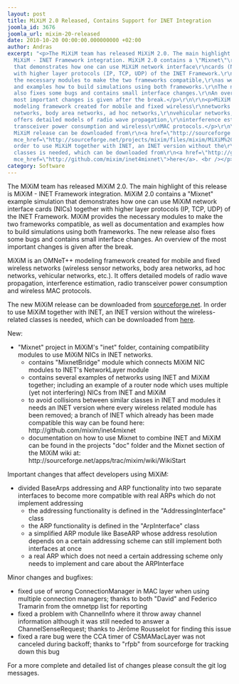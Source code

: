 ```yaml
---
layout: post
title: MiXiM 2.0 Released, Contains Support for INET Integration
joomla_id: 3676
joomla_url: mixim-20-released
date: 2010-10-20 00:00:00.000000000 +02:00
author: Andras
excerpt: "<p>The MiXiM team has released MiXiM 2.0. The main highlight of this release\r\nis
  MiXiM - INET Framework integration. MiXiM 2.0 contains a \"Mixnet\"\r\nexample simulation
  that demonstrates how one can use MiXiM network interface\r\ncards (NICs) together
  with higher layer protocols (IP, TCP, UDP) of the INET Framework.\r\nMiXiM provides
  the necessary modules to make the two frameworks compatible,\r\nas well as documentation
  and examples how to build simulations using both frameworks.\r\nThe new release
  also fixes some bugs and contains small interface changes.\r\nAn overview of the
  most important changes is given after the break.</p>\r\n\r\n<p>MiXiM is an OMNeT++
  modeling framework created for mobile and fixed wireless\r\nnetworks (wireless sensor
  networks, body area networks, ad hoc networks,\r\nvehicular networks, etc.). It
  offers detailed models of radio wave propagation,\r\ninterference estimation, radio
  transceiver power consumption and wireless\r\nMAC protocols.</p>\r\n\r\n<p>The new
  MiXiM release can be downloaded from\r\n<a href=\"http://sourceforge.net/projects/mixim/files/mixim/MiXiM%202.0/MiXiM-2.0.tar.gz/download\"
  mce_href=\"http://sourceforge.net/projects/mixim/files/mixim/MiXiM%202.0/MiXiM-2.0.tar.gz/download\">sourceforge.net</a>.\r\nIn
  order to use MiXiM together with INET, an INET version without the\r\nwireless-related
  classes is needed, which can be downloaded from\r\n<a href=\"http://github.com/mixim/inet4mixnet\"
  mce_href=\"http://github.com/mixim/inet4mixnet\">here</a>. <br /></p><p></p>"
category: Software
---
```

<p>The MiXiM team has released MiXiM 2.0. The main highlight of this release
is MiXiM - INET Framework integration. MiXiM 2.0 contains a "Mixnet"
example simulation that demonstrates how one can use MiXiM network interface
cards (NICs) together with higher layer protocols (IP, TCP, UDP) of the INET Framework.
MiXiM provides the necessary modules to make the two frameworks compatible,
as well as documentation and examples how to build simulations using both frameworks.
The new release also fixes some bugs and contains small interface changes.
An overview of the most important changes is given after the break.</p>

<p>MiXiM is an OMNeT++ modeling framework created for mobile and fixed wireless
networks (wireless sensor networks, body area networks, ad hoc networks,
vehicular networks, etc.). It offers detailed models of radio wave propagation,
interference estimation, radio transceiver power consumption and wireless
MAC protocols.</p>

<p>The new MiXiM release can be downloaded from
<a href="http://sourceforge.net/projects/mixim/files/mixim/MiXiM%202.0/MiXiM-2.0.tar.gz/download" mce_href="http://sourceforge.net/projects/mixim/files/mixim/MiXiM%202.0/MiXiM-2.0.tar.gz/download">sourceforge.net</a>.
In order to use MiXiM together with INET, an INET version without the
wireless-related classes is needed, which can be downloaded from
<a href="http://github.com/mixim/inet4mixnet" mce_href="http://github.com/mixim/inet4mixnet">here</a>. <br /></p><p></p>New:<p></p>

<ul>
<li>"Mixnet" project in MiXiM's "inet" folder, containing compatibility modules to
use MiXiM NICs in INET networks.
  <ul>
    <li>contains "MixnetBridge" module which connects MiXiM NIC modules to INET's
    NetworkLayer module
    </li><li>contains several examples of networks using INET and MiXiM together;
    including an example of a router node which uses multiple (yet not
    interfering) NICs from INET and MiXiM
    </li><li>to avoid collisions between similar classes in INET and modules it needs an
    INET version where every wireless related module has been removed; a branch
    of INET which already has been made compatible this way can be found here:
    http://github.com/mixim/inet4mixnet
    </li><li>documentation on how to use Mixnet to combine INET and MiXiM can be found in
    the projects "doc" folder and the Mixnet section of the MiXiM wiki at:
    http://sourceforge.net/apps/trac/mixim/wiki/WikiStart
  </li></ul>
</li></ul>

<p>Important changes that affect developers using MiXiM:</p>

<ul>
<li>divided BaseArps addressing and ARP functionality into two separate
interfaces to become more compatible with real ARPs which do not implement
addressing
  <ul>
    <li>the addressing functionality is defined in the "AddressingInterface" class
    </li><li>the ARP functionality is defined in the "ArpInterface" class
    </li><li>a simplified ARP module like BaseARP whose address resolution depends on a
    certain addressing scheme can still implement both interfaces at once
    </li><li>a real ARP which does not need a certain addressing scheme only needs to
    implement and care about the ARPInterface
  </li></ul>
</li></ul>

<p>Minor changes and bugfixes:</p>

<ul>
  <li>fixed use of wrong ConnectionManager in MAC layer when using multiple
  connection managers; thanks to both "David" and Federico Tramarin from
  the omnetpp list for reporting
  </li><li>fixed a problem with ChannelInfo where it throw away channel information
  although it was still needed to answer a ChannelSenseRequest;
  thanks to Jérôme Rousselot for finding this issue
  </li><li>fixed a rare bug were the CCA timer of CSMAMacLayer was not canceled
  during backoff; thanks to "rfpb" from sourceforge for tracking down this bug
</li></ul>

<p>For a more complete and detailed list of changes please consult the git log messages.</p>
